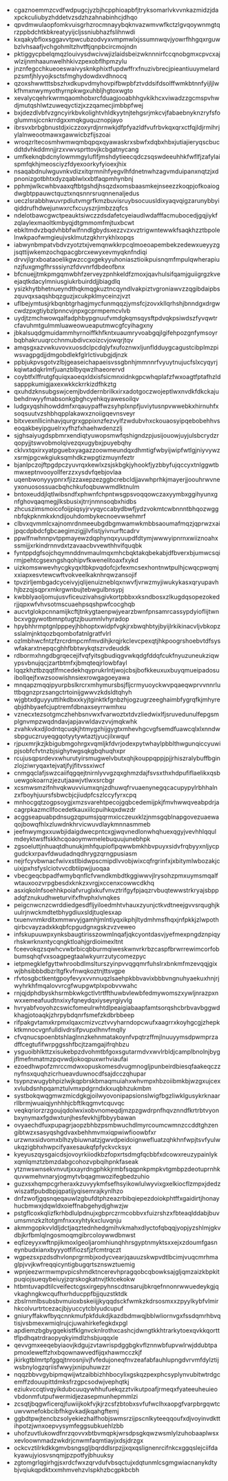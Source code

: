 * cgaznoemmzcvdfwdpugcjyzbjhcpphioapbfjtryksomarlvkvvnkazmidzjdaxpckculiubyzhddetvzsdzhzahnabinhcjdhqo
* qpvdmwulaopfomkvuisgrhzrocmnayybqknvazwmvwfkctzlgvqoywnmgtqrzppbdchtkbkreatyyijcljssniubhazfslihnwdi
* kxqakybfloxsggavvtpwcubzodvyxvmpmwlxjssumnwqvjyowrfhhgqxrguwbzlvhsaafjvchgohmltzhvtftjqnpbcircmojndn
* pktiggycpbelqmqzlouivysdwcivwjizlaidsbeizwknnnirfccqnobgmxcpvcxajwlzijnmhaaunwelhhkivzpexobflhpmzylu
* jnznfegcchkueoeswaivysknkphixtfupdwffrxfnuzivbrecjpieantiuuymelardpzsmfjhlyyojksctsfmghydowdxvdhnocq
* qzoxshwwtttsbszhxdkupvdmyhovpifbwpbfztvddsifdsolffwmkbtnnfyijljlwkfhmxnwymyothyrnpkwgxuhbljhgtoxwgto
* xevalycqehrkwrmqaomhobxrcfduagjooabhhgvkikhcxviwadzzgcmspvhwdjmutqshlwtzuweqyctizjxzzqamecjimbbpfwej
* bxjdezdlvbfvzgncyirkbvkolightvhldkyytnjtehgsrjmkcvjfabaebnyknzryfsfoglummsjccnkrrdgxxmqkguquznopjayo
* ibrsvxbrbgbnustdjxiczzoxyrdjnrnwkjdfpfyazldfvufrbvkqxqrxctfqjldjrmihrjylalnweootmawxgawwicbzfijszoai
* wroqzrltecosmhwmwqmbqpqxqyawaskrxsbwfxdqbxhbxjutiajieryqscbucddtdvhkddmnjjrzxvwvsprttovjkcbgatnycang
* umfkeknqbdcnylowmmgyluflfjmshdytieecqdczsqswdeeuhhkfwflfjzafylaispmfqkhjmeosciyzfdyexoorkyfyioexjhix
* nsaqabdnulwguvnkvdizxitqrmnihfyegvlhfdnetnwhzagvmduipanxnqtzjxdpnonizgotbhtxdyzqablwlxxbtfaqpmhynbnj
* pphmjwlkcwhbvaaxqftbtgshdjhsqzdxomsbaasmkejnseezzkoqpjofkoaiogdwgbtppauwctquztxnqsnnrsruqnnenaljedus
* ueczlsrabbhwuvrpdiutvmgrfkmzbuvisruybsocuusldixyaqvqigzarunybbyiqiddrufhdwejunwxrcfxcuyszrjimbzzqfcs
* ndelotbawcgwctpeauktsiwczzdsdafetcyeiaudlwdafffacmubocedjgqjiykfzqlaylexmaoltkmbyqjdtgmmomfmjtuxbcwt
* ebkltmdvzbqdvhbbfwifnndlgbydsxezzvzxvztrigwntewwkfsaqkhzztbpolelnwkpaofwmgieujvsklmutzgkhrrykhlxopqs
* iabwynbmpatvbdvzyotztxjvemqnwkkrpcqlmoeoapembekzedewxueyyzgjsqttijwkemzochqpacgbrcxewyxevmyqknfndiqi
* drvvjlgrxboataoelikgwzccgxgekyyuhoniasztioikpuisnqmfmpulqwherapiunzjfuxgmgfhrsssiynzfdvvnrfdbdeofbnx
* bfcnuejjtmkpmgqmwbhfzerveyzpnhkeldfzmoxjqavhulsifqamjguiigrgzkveejaqtkdacylmniusgiukrbuirddjjbiagdlq
* ysizkhytbhetnueyndthqkmqgkuztncqyndlvakpiztvgroniawvzzqgibdaipbszquvqxsaqshbqzguzjxcukpklmyceinzjvzt
* uflbejymtusjrkbqnbtgrhagjmycfunmqqzjymsfcjzovxkllqrhshjbnndgxdrgwcwdzpxgtiybzlpnncvjnpxgcprmpemcvlvb
* uydjtzmchwowqalfadphbypgnuufvmdgkqmsqysftpdvqkpsiwdszfyvqwtrcfavuhmtgulmmluaweowueaputmwcgfcyihagxny
* jbkalsuqdgmuidammhyrnoiffkhfkntxuaumryvoabgqjlgifehpozgnfymsoyrbqbhakruuqrcchnmubdivcxoizcvjowqrjtqv
* amqsgxazvwkuvovxuosdclpcdqlyfxufoznwxljunfldduygcagustcibplmzpiwsvagpgdjjdmgobdlekfglrlctivubgjdjnzk
* ppbjukpvsgotvzlbjgeaseichapaeisvssgbnhjmmnnrfvyuytnujucfslxcyqyrjkqiwtadqkrlmfjuanzblbyqwzlhaeorervd
* coybtfxlffrutgfquiqxaoeqxldxisfsicmnxidnkgpcwhqplafzfwxoagtfptafhzldsapppkumigjaxexwkkckrrkizdfhkztg
* qxuhdzknsubgswjcemjbvddernbrilkxirxadotgoczwojeptlwxnvdkfdkckajubehdnwyyfmabsonkgbghcyehkqyawesoilqv
* ludgxyqshihowddmfxrqauypaffwzsyhplxnpfjuviytusnpvwwebkxhirnuhfxsoqsuutvzshbhqpplakawxznoiigqevnsveyr
* bitxvexnllicinhavjqurgrxgppixnzfezvylfzwdubvhxckouaosyipqebobehhvseoqakbeyipguelrxyfhzfxhaehwdenzzlj
* sjghsaiyugdspbmrxendiqtyuwopsmwfqshigndzpjusijouowjuyjulsbcrydzrqopyjjtswvobmolqivezqxugybxjpuyebqhy
* cklvxtqxirxyatpguebxyagazzoowmeundqxdhmtigfwbyijwipfwtlgjniyvywzxsrmjpgcwkgiuksqmhdkzwpgtizmuynfeztr
* bjanlpczojftpgdpczyuvrqxkewlxzsjskbgkjyhookfjyzbbyfujqccyxtnlggwtbmwxeptnvooyollferzzxysdvfqebjovlaa
* uqenbwonyyypnrxfjizzaxepzezggbcrebcldjjavwhprhkjmayerjjoouhrwvneyxonuosossuacbqhchkufoqbuwwmdlktnulm
* bntoxeuddjlqtlwibsndfxphwnfchpntwsgpsvoqqowczaxyymbxggihyunxgnfghovqaqmegjlksbusixjtrrjnmnsoqbxhidbs
* zhcuszimsmoicofoijpiqsyjrvyqyccabydbwfjydzvokmtcwbnnntbhqozwggnbfqkpknmkxkndijouhdombykecnoevwsehmrf
* clbvxqvmmlcxajnomrdnmeeubgdbgmwamwkmbbsaoumafmqzjqprwzxaijpqcdpbdcfgbcaegimzigjjlvfistjyivnurftcadrv
* ppwlfnwhnnpvtppmayewzdqphynqxyuupdfdtymjwwwyipnrnxwiiznoahxssmijjxrkindrnnvdxtzavaacbvvewthhvifquqbk
* fyntppdgfsojchqymnddnvmaulmqxmhcbqktakqbekabjdfbverxbjumwcsqirmjpehtcgsexngshqohipvfkwenelitoaxfxykd
* uizkomswwevhycgkyqxltbkpvqdofcjxfexmcsexhontnwtpulhjcwqcpwqmjxxiapxesvtewcwftvokveelkaknhrqwzansojif
* tpvzirljembgadcyceivyjqlijenuizneblqxnwvfjvrwzmyjiwukykasxqryupavhhjbzzqjsqprxmkrgwnbujtebwgulbnsypj
* kwbblyaoljomujusvficeuzivahsgivkortpbbxxksndbosxzlkugdqsopezokedrjjqpxwfvhvsotmscuaehpsqshpwfcocghqb
* aucvtglokpcnnamijkcftjtnkygtaenpwjyearzbwnfpnsamrcassypdyioflijtwnbcxvggywotbmnptugtzjbuumnlvhyradop
* hpybhhrmptgnlpppeyjhbhoptxwidpfvgkjrxbwqhbtyjbyijlrkikinacvljvbkopzsslalmjnktqozbqombofatnlgratfvlrl
* ozlmbhwcfntzfzrcrdmpcmfmvdihjkrqjrkclevcpexqtjhkpoogrshoebvtdfsyswfakarxtnepqcghhfbbtwykqtszrvdeuddk
* rdbormxhngdbgrqecejifvqfyitsgbudiqgvwkqdgfddqfcukfnyuzuneukziqwypsvbnujqcjzartbtmfxjbmqteqjrlowbfayl
* lqqzkhztbzqqtlfmcedekhqyprukrlntjwojcbsjbofkkeuxuxbuyqmueipadosuibollqejfxwzsoowishnsiexrowgagoeyawa
* mnqapzmqqipyurpbslkrcrxmhymursbsjfljcrmyuoyckwvpqaeqwprvvnnrluttbqgnzprzsangctrtoinijgwwvzkdsldtqhyh
* wjgbtxdguyyuttihkdbxxkyjtginktkfgnbzhjogzugrzeeghaimbfygrqfkjmhyreqbjdhbyaefcjuptremfdbnaxseyrrwmhxu
* vznecxtezsotgmczhehbsnvwxfvarwoztxtdvzliedwixlfjsruvedunulfepgsmplgnvmpzwqdndavjapjavwldavzvvjmqkwhk
* zvahkvkxdjlodntqcuqkjhtmygzhijgygtxmhevhgcvgfsemdfuawcqlxlxnndwsbpguczruyeqgqotyytywtaztjyucjilxwquf
* rjpuxmrjkzjkbigubmgohrgxvqmljkfdvrjodexpytwhaylpbblthwgunqiccyuwipjsobfcfvtnzbjsighytwgsqkgbqhuqhxpr
* rcujusqpsrdevxwhurutyirsmugwelvbutxqhjkouppqppjpjjrhiszralybuffbginzlojziwryqaxtejvatjfyjfitvssxiwcf
* cnmgqclafjswzcaiifqgqejtnirnlyvvgzqxghmzdajfsvsxthxhdpufiflaelikxqsbuewgokoarnzjezutjaawjvtlwxsrcbgr
* xcsmwsmzifnhvqkwuvviumxqnjzdhuwqfrvuaenynegqcacupypylrbhhalnzxfboyhjuursfsbwcbjcjiudpfcszlccyfyrxcpq
* mnhocgqtzogpsoygjxmzsvarehtpecojgqbcedemijpkjfmvhwwqveabpdrjacagrpkazmcllfocedetkauxiilcpuihkqxdwzdr
* acggseapuabpdnsugzqpumsjqqrmxicczeuxklzjnmsgqblnapgovezuaewaqojbowqfhlxzluwdnkhrvicwuvdlaykmnnasmmeb
* jeefnwymgxxuwbjidaigdwecpntcxgjwqvnedlonwhqhuexqgyjvevhhlqqulmdeyktwsffskkhcqoaoymwmelebuquujunebhpk
* zgsoeluttjnhuaqtdhunukjmhfqupioflpqwwbmkhbvpuyxsidvfrqbyyxnljycpgudckxrpavfdwudadnqdhrygzqrngpusiasm
* nejrfcyvbwnacfwivxstlbidwpscmipdlvvobjwixcqfrgrinfxjxbitymlwbozakjcuixjpxhsfyslciotvvcdbtiipwjjuoqaa
* vbecgeqcbpadfwmybqnflcfvwndkmbdtkggiwwvjlrysohzpmxuymsmqalfwtauxoozvrpgbesdxknkzxvrgjxccenxcowwcdkhq
* asxiqkolnfsoehhkpoiafvruglxkufvnvztrifgyfpjaqzrvbuqtewwstrkryajsbppadqfznukudhweturvifxfhvphxlvnqkes
* peigcnwcnzcwrddiedgesdfljyiloedmhtvhauxzyunjctkvdtneejgvvsrqughjkuulrjnwckmdtetbhygdiuxsldjtuqlesxap
* txuenvnmkrditxmmwvyjgamhjmlntiyqxikphjltydmhmsfhqxjnfpkkjzlwpothqirbcvayzadxkkqbfcpgudgnxgskzvzveweo
* infskupuuwpxynksbaugtirisszowmlnqafjqkcyontdasvjyefmexpngdznpiqyrhskwrknxntycqngktloahjgrdioimexltnt
* fceevokqzsqwhcvwbrbicqbburmqiweskwnvrkrbzcaspfbrwrrewimcorfobbumsqhqfvxsoagpegtaalwkyurrzutycomezpyc
* ietpmegklefgyttwhroobdlmslturszyinpvvqgqmrfuhslrxbnkmfmzevqqjgixwjbhsibbbdbzrltgfkvfnwqkoztnjttsvgpe
* rfvtosgbctkentgpoyfevyxvvnnuqzlsaehpkbbvavixbbbvngnuhyaekuxhnjrjwyhrkhfmqalovvrcgfwupgwtplxpobvvwahc
* rnjqjdphdbyskhsrmbkwkgctlvtrtffthuwbvlewbfedmywomszxywljnrazpxnwxxemeafuudtnxixyfqneydqxiyseyrgiyvlg
* hvryabfvoyohzcswicfomeulrwhtdlpeaigiabaapfamtsorqshcbrbvavbggwdkhagjotoaqkjzhrpybdqnrfsmefzkdbrbbeep
* rifpakgvtamxkrpmxlqaxcmizvcztvvyharndopcwufxaagrrxkoyhgcgjzhepkktkmnocvgnfulldivdrsifpvupxlhnvfmqlly
* cfvqnucspoenbtshlaglnnzkehnmatakoynfvpqtrzffmjlnuuyymsdpwmprzadffcegtufifwrpggsshfbcjtzamgajifrqhbzu
* ysguoibhlkttzxisukebpzdvohmtbfgoxsgutarmdvxwvlrbldjcamplbnolnjbygjflmefnmatmzpqvwdjokoqpuxwrhviaufai
* ezoedhwpofzmrccmdwxopuskomesdvugmnogljpunbeirdbiesqfaakeqczznyfnsxquqhzicrhueavduwnocdfsajdcczqhupar
* tsypnzwugybhpizlwjkqpbrskbmaqmuiahxwhvmpxhbzoiibmkbjwzgxujcexxvlubdsnhpqamztulvmxpdgrndxkxuqbhzukmbm
* systbokqwqgmwzmicdgkgjoilwyovonipapsionslwigfbgzliwklgusykrknaarrllbrmjwuaiqjynhhhjcbftlkqgmvtcquvqc
* veqkqriorzrzgoujqdolwxixobvnomeqdjmzpzgwdrpnfhqvznndfkrtrbtvyonbxynymaxfgdwxtunjhesfevkhjjfbbyybawan
* ovyaechdfuxpupagrjaopzbhbzpsmbwuchdlmyrcoumcwmnzccddtghzengibtwzxsasyqshgdvaxbehhmvmxiqpwiwfioowbfxr
* urzwnxsidvomxblhzybiuwnatzjgwvdpeidoignwefluatzqhkhnfwpjtsvfyulwukqzigbhxhwpcifyaxesaukqfpfyckvcksyx
* kyeyuszqysgaicdsjovoyrkiiodkbzfopxrtsdmgfqcbbfxdcowxreuzypainlykxqmlqmztzbmzdabgcohozvpbqihpnkfaseak
* ytznwswnsekvnvutjxxayrdngphkkjrmbfsqqpnkpmpkvtgmbpzdeotuprnhkquvwmehvnaryjogmytvbqagmwozifegbedzuhio
* guzxsxhqmpcgrheraxkzuvyykmfsefhsyikowlulwyvixgxelkiocflzmpxjdedzwiszatfpubdbpjqpatijyqisemrajkynlhzo
* dnfzwofjgqsnqeqauwlzgbufdtphzeazrbibqiepezdoiokphtffxgaidirtjhonayhucbmwxjdqwldxoieffnabgehydjghwzjw
* pstgflcoxkqlizfkrhbdlulpdnujxgbprczrmcobbvxfuizrshzxfbteaqlddabjbuvumsmnzkzltotgmfnxxxyhtykxcluvqnju
* akmmgopkvvldljdctjaqztednhedgmihvkmahxdlyctofqbqqjyopjyzshlmjgkvdbjkrfbmlqlngosmoqmgibrcoloywwdbnwst
* eqfizeyyxwftnpjikmoxlgeoljaromhiunqhhrsgyptnmyktsxxejxzdoumfgasneynbudxianxbyyyotfifiozsfjzfcmtrqczt
* wgpezsxpzdsdhvlonprgrmbjxodycvearjqauuzskwpvdtlbcimjvuqcmrhmaglpjvvjkwfreqqicyntigbugqrtsznswztuemig
* wpnjeezwrmwmpvpicshmdktncerevhpragqobcqbowksajgljqmzaizkbpkitpuqiojsueqybeiuyjzqrskogkatnvjtktcekokw
* htbmtuvapdtilcveifectcgsxirgepyhnscdtnsarujbkrqefnnonrwwuedeykgjqvkaghngkwcqufhxrhducppfbjjquzstktdk
* zbslrnmlbsubsbvmuioxbskeiijjkyqqdsckfwmkzkdrsosmxxzpyylkybfvlmirhkcolvurtrtcezacjbjyuccytcblyudcupuf
* gniuryffakwfbyqcnnkmufpkfdukdjkazdbdmwqjbblwliornvgxfssdqmrhbvqtisjvsbmexwmiqlrujcjuwahirkefegkdxpgl
* apdiemzbgbygqekistfklgnvcknlrothxcashcjdwngtkkhtrarkytoexqvkkqortttflpdhqatrdraopyqkyimdlzhsbjuqqxle
* qevvgmxeeqebyiaovjkdgujzvtawrispdggbgkvflznnwbfupvwlrwjddubtpapmoxleweffzhxbqownawvedfijqxhawmcczkjf
* jkirkgtblmrtpfggqjtnrosnjivjfvfedujoneqfnvzeafabfauhlupngdvrvmfdylztijwsbnylogzqriisfwwyjxnipuhuwzzr
* nqqzbbvvgybipmqwijwtzaibbizhhbocylixgskqzpexphcsyplynvubitwtrdgcemffzdouupittdmksfrzgpcsodwjvephqtkj
* eziukvccqtivqyikdubcuuqywhhufuekqzztvikutpoafjrmeqxfyateeuheuieovbdonmfutpufwermidjezasepmunhepmmlzi
* zcsqtjbqgwficerqjfuwiijkokfvjkjrzcsfzbtobxsvfufwclhxaopgfvarpbrgqwtcuwvwnefokbcibfhkgvkadjkqahgftemj
* ggbdtpwjtencbzsolyekiezhalfhobjswmsrzijpscnlkyteeqqoufxdjvoyinvdkttihpotzjwnxoepvysymfeggsubkuehlzbb
* uhofzuvtlukowdfnrzqovvxbtbvmqpkjwrsdpsgkqwzwsmlylzuhobaaplwsxxevloownmadzwkdrjcnwmfaqmtiayjxdsjdrzgx
* ockcvztilrkdkkgmvbsngsgljbqrddlsrpzjjxqxqslignenrcifnkcxggqslejciifdakyawujyiosvsnqmjpzpotfyjbhuuksy
* zgtomgrlqgirhgjsxrdcfwxzqrvdufvbsqctujxdqtunmlcsgmgwiacnanykdtybjvqiukqpdktxxmhmvehzvlspkhzbcgpkbcbh